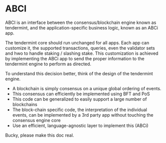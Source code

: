 # ABCI

ABCI is an interface between the consensus/blockchain engine known as tendermint, and the application-specific business logic, known as an ABCi app.

The tendermint core should run unchanged for all apps.  Each app can customize it, the supported transactions, queries, even the validator sets and hwo to handle staking / slashing stake. This customization is achieved by implementing the ABCi app to send the proper information to the tendermint engine to perform as directed.

To understand this decision better, think of the design of the tendermint engine.

* A blockchain is simply consensus on a unique global ordering of events.
* This consensus can efficiently be implemented using BFT and PoS
* This code can be generalized to easily support a large number of blockchains
* The block-chain specific code, the interpretation of the individual events, can be implemented by a 3rd party app without touching the consensus engine core
* Use an efficient, language-agnostic layer to implement this (ABCi)


Bucky, please make this doc real.
